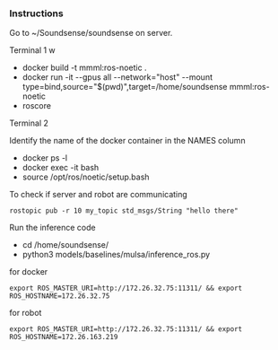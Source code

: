 ### Instructions
Go to ~/Soundsense/soundsense on server.

Terminal 1 w
- docker build -t mmml:ros-noetic .
- docker run -it --gpus all --network="host" --mount type=bind,source="$(pwd)",target=/home/soundsense mmml:ros-noetic
- roscore

Terminal 2 

Identify the name of the docker container in the NAMES column
- docker ps -l
- docker exec -it <name> bash
- source /opt/ros/noetic/setup.bash

To check if server and robot are communicating
```
rostopic pub -r 10 my_topic std_msgs/String "hello there"
```
Run the inference code
- cd /home/soundsense/
- python3 models/baselines/mulsa/inference_ros.py


for docker
```
export ROS_MASTER_URI=http://172.26.32.75:11311/ && export ROS_HOSTNAME=172.26.32.75
```

for robot
```
export ROS_MASTER_URI=http://172.26.32.75:11311/ && export ROS_HOSTNAME=172.26.163.219
```